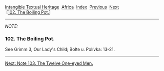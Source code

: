 [Intangible Textual Heritage](../../index)  [Africa](../index) 
[Index](index)  [Previous](jas101n)  [Next](jas103n)   
 \[[102. The Boiling Pot.](jas102)\]

------------------------------------------------------------------------

*NOTE:* 

### 102. The Boiling Pot.

See Grimm 3, Our Lady's Child; Bolte u. Polívka: 13-21.

------------------------------------------------------------------------

[Next: Note 103. The Twelve One-eyed Men.](jas103n)
